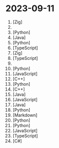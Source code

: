 # 2023-09-11

1. [](https://github.comundefined "Incredibly fast JavaScript runtime, bundler, test runner, and package manager – all in one") [Zig]
2. [](https://github.comundefined "The Mojo Programming Language") 
3. [](https://github.comundefined "Build high-quality LLM apps - from prototyping, testing to production deployment and monitoring.") [Python]
4. [](https://github.comundefined "《Hello 算法》：动画图解、一键运行的数据结构与算法教程，支持 Java, C++, Python, Go, JS, TS, C#, Swift, Rust, Dart, Zig 等语言。") [Java]
5. [](https://github.comundefined "Dev tool that writes scalable apps from scratch while the developer oversees the implementation") [Python]
6. [](https://github.comundefined "AI agent and prompt chaining IDE and library") [TypeScript]
7. [](https://github.comundefined "General-purpose programming language and toolchain for maintaining robust, optimal, and reusable software.") [Zig]
8. [](https://github.comundefined "The Bluesky Social application for Web, iOS, and Android") [TypeScript]
9. [](https://github.comundefined "A curated list of free courses & certifications.") 
10. [](https://github.comundefined "OpenAI's Code Interpreter in your terminal, running locally") [Python]
11. [](https://github.comundefined "Challenges & docs from JS Algorithms & Data Structures course") [JavaScript]
12. [](https://github.comundefined "Primary repository for the Trilinos Project") [C++]
13. [](https://github.comundefined "Open Source Free ATS Tool to compare Resumes with Job Descriptions and create a score to rank them.") [Python]
14. [](https://github.comundefined "Carbon Language's main repository: documents, design, implementation, and related tools. (NOTE: Carbon Language is experimental; see README)") [C++]
15. [](https://github.comundefined "") [Java]
16. [](https://github.comundefined "a single-user bookmarking website designed to live on the Fediverse") [JavaScript]
17. [](https://github.comundefined "Termux - a terminal emulator application for Android OS extendible by variety of packages.") [Java]
18. [](https://github.comundefined "") [Python]
19. [](https://github.comundefined "刷算法全靠套路，认准 labuladong 就够了！English version supported! Crack LeetCode, not only how, but also why.") [Markdown]
20. [](https://github.comundefined "WebUI extension for ControlNet") [Python]
21. [](https://github.comundefined "Arch Linux installer - guided, templates etc.") [Python]
22. [](https://github.comundefined "24 Lessons, 12 Weeks, Get Started as a Web Developer") [JavaScript]
23. [](https://github.comundefined "Open source cloud native security observability platform. Linux, K8s, AWS Fargate and more.") [TypeScript]
24. [](https://github.comundefined "🛠「Watt Toolkit」是一个开源跨平台的多功能 Steam 工具箱。") [C#]
